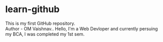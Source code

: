 # learn-github
This is my first GitHub repository.
<br>
Author - OM Vaishnav..
Hello, I'm a Web Devloper and currently persuing my BCA, I was completed my 1st sem. 
